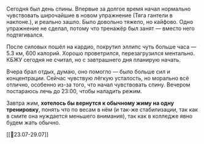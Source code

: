 Сегодня был день спины. Впервые за долгое время начал нормально чувствовать широчайшие в новом упражнение (Тяга гантели в наклоне.), и реально зашло. Было довольно тяжело, но кайфово. Одно упражнение не сделал, потому что тренажёр был занят — вместо него подтягивался.

После силовых пошёл на кардио, покрутил эллипс чуть больше часа — 5.3 км, 600 калорий. Хорошо проветрился, перезагрузился ментально. КБЖУ сегодня не считал, но с завтрашнего дня планирую начать.

Вчера брал отдых, думаю, оно помогло — было больше сил и концентрации. Сейчас чувствую лёгкую усталость, но морально всё отлично, особенно из-за того, что начал чувствовать спину. Вечером постараюсь лечь до 23:00, чтобы наладить режим.

Завтра жим, **хотелось бы вернутся к обычному жиму на одну тренировку**, понять что по весам в нём (и так-же стабилизации, так как в смите она нуждается меньшего внимания), так как в колледже явно будем жать обычно.

[[📅23.07-29.07]]